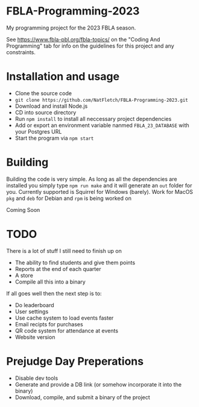 # FBLA-Programming-2023
My programming project for the 2023 FBLA season.

See https://www.fbla-pbl.org/fbla-topics/ on the "Coding And Programming" tab for info on the guidelines for this project and any constraints.

# Installation and usage
 - Clone the source code
 - ```git clone https://github.com/NatFletch/FBLA-Programming-2023.git```
 - Download and install Node.js
 - CD into source directory
 - Run `npm install` to install all neccessary project dependencies
 - Add or export an environment variable nanmed `FBLA_23_DATABASE` with your Postgres URL
 - Start the program via `npm start`

# Building
Building the code is very simple. As long as all the dependencies are installed you simply type `npm run make` and it will generate an `out` folder for you. Currently supported is Squirrel for Windows (barely). Work for MacOS `pkg` and `deb` for Debian and `rpm` is being worked on
 
Coming Soon

# TODO
There is a lot of stuff I still need to finish up on
 - The ability to find students and give them points
 - Reports at the end of each quarter
 - A store
 - Compile all this into a binary
 
 If all goes well then the next step is to:
 - Do leaderboard
 - User settings
 - Use cache system to load events faster
 - Email recipts for purchases
 - QR code system for attendance at events
 - Website version

# Prejudge Day Preperations
 - Disable dev tools
 - Generate and provide a DB link (or somehow incorporate it into the binary)
 - Download, compile, and submit a binary of the project
